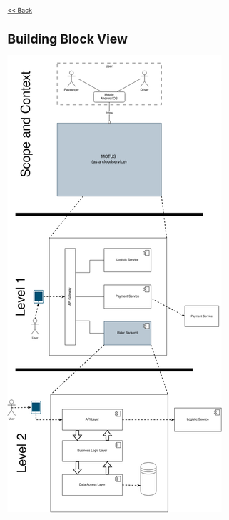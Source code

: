 [<< Back](/README.md)

# Building Block View

![Building Block View](../materials/Building_Block_View.drawio.png)
